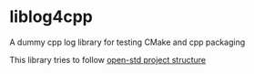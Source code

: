 # liblog4cpp
A dummy cpp log library for testing CMake and cpp packaging

This library tries to follow [open-std project structure](https://www.open-std.org/jtc1/sc22/wg21/docs/papers/2018/p1204r0.html) 